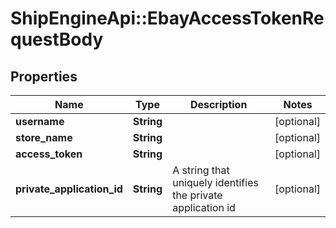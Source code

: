 # ShipEngineApi::EbayAccessTokenRequestBody

## Properties
Name | Type | Description | Notes
------------ | ------------- | ------------- | -------------
**username** | **String** |  | [optional] 
**store_name** | **String** |  | [optional] 
**access_token** | **String** |  | [optional] 
**private_application_id** | **String** | A string that uniquely identifies the private application id | [optional] 


